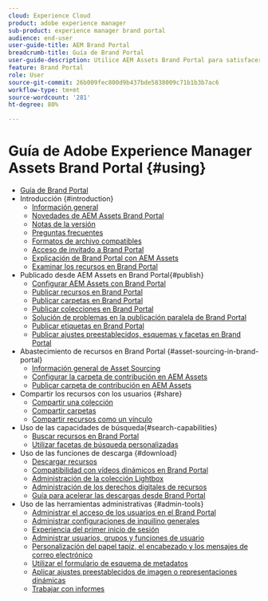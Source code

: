 ```yaml
---
cloud: Experience Cloud
product: adobe experience manager
sub-product: experience manager brand portal
audience: end-user
user-guide-title: AEM Brand Portal
breadcrumb-title: Guía de Brand Portal
user-guide-description: Utilice AEM Assets Brand Portal para satisfacer las necesidades de marketing mediante la distribución segura de activos de productos y marcas aprobados a agencias externas, socios, equipos internos y distribuidores para que puedan descargarlos.
feature: Brand Portal
role: User
source-git-commit: 26b009fec800d9b437bde5838009c71b1b3b7ac6
workflow-type: tm+mt
source-wordcount: '281'
ht-degree: 80%

---
```



# Guía de Adobe Experience Manager Assets Brand Portal {#using}

+ [Guía de Brand Portal](using/home.md)
+ Introducción {#introduction}
   + [Información general](using/brand-portal.md)
   + [Novedades de AEM Assets Brand Portal](using/whats-new.md)
   + [Notas de la versión](using/brand-portal-release-notes.md)
   + [Preguntas frecuentes](using/brand-portal-faqs.md)
   + [Formatos de archivo compatibles](using/brand-portal-supported-formats.md)
   + [Acceso de invitado a Brand Portal](using/guest-access.md)
   + [Explicación de Brand Portal con AEM Assets](https://docs.adobe.com/content/help/es-ES/experience-manager-brand-portal/using/home.html)
   + [Examinar los recursos en Brand Portal](using/browse-assets-brand-portal.md)
+ Publicado desde AEM Assets en Brand Portal{#publish}
   + [Configurar AEM Assets con Brand Portal](using/configure-aem-assets-with-brand-portal.md)
   + [Publicar recursos en Brand Portal](https://docs.adobe.com/content/help/en/experience-manager-65/assets/brandportal/brand-portal-publish-assets.html)
   + [Publicar carpetas en Brand Portal](https://docs.adobe.com/content/help/en/experience-manager-65/assets/brandportal/brand-portal-publish-folder.html)
   + [Publicar colecciones en Brand Portal](https://docs.adobe.com/content/help/en/experience-manager-65/assets/brandportal/brand-portal-publish-collection.html)
   + [Solución de problemas en la publicación paralela de Brand Portal](using/troubleshoot-parallel-publishing.md)
   + [Publicar etiquetas en Brand Portal](using/brand-portal-publish-tags.md)
   + [Publicar ajustes preestablecidos, esquemas y facetas en Brand Portal](using/publish-schema-search-facets-presets.md)
+ Abastecimiento de recursos en Brand Portal {#asset-sourcing-in-brand-portal}
   + [Información general de Asset Sourcing](using/brand-portal-asset-sourcing.md)
   + [Configurar la carpeta de contribución en AEM Assets](using/brand-portal-publish-contribution-folder-to-brand-portal.md)
   + [Publicar carpeta de contribución en AEM Assets](using/brand-portal-publish-contribution-folder-to-aem-assets.md)
+ Compartir los recursos con los usuarios {#share}
   + [Compartir una colección](using/brand-portal-share-collection.md)
   + [Compartir carpetas](using/brand-portal-sharing-folders.md)
   + [Compartir recursos como un vínculo](using/brand-portal-link-share.md)
+ Uso de las capacidades de búsqueda{#search-capabilities}
   + [Buscar recursos en Brand Portal](using/brand-portal-searching.md)
   + [Utilizar facetas de búsqueda personalizadas](using/brand-portal-search-facets.md)
+ Uso de las funciones de descarga {#download}
   + [Descargar recursos](using/brand-portal-download-assets.md)
   + [Compatibilidad con vídeos dinámicos en Brand Portal](using/dynamic-video-brand-portal.md)
   + [Administración de la colección Lightbox](using/brand-portal-light-box.md)
   + [Administración de los derechos digitales de recursos](using/manage-digital-rights-of-assets.md)
   + [Guía para acelerar las descargas desde Brand Portal](using/accelerated-download.md)
+ Uso de las herramientas administrativas {#admin-tools}
   + [Administrar el acceso de los usuarios en el Brand Portal](using/access-configurations-brand-portal.md)
   + [Administrar configuraciones de inquilino generales](using/brand-portal-general-configuration.md)
   + [Experiencia del primer inicio de sesión](using/brand-portal-onboarding.md)
   + [Administrar usuarios, grupos y funciones de usuario](using/brand-portal-adding-users.md)
   + [Personalización del papel tapiz, el encabezado y los mensajes de correo electrónico](using/brand-portal-branding.md)
   + [Utilizar el formulario de esquema de metadatos](using/brand-portal-metadata-schemas.md)
   + [Aplicar ajustes preestablecidos de imagen o representaciones dinámicas](using/brand-portal-image-presets.md)
   + [Trabajar con informes](using/brand-portal-reports.md)

